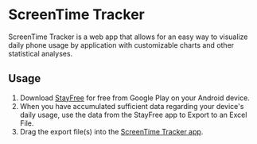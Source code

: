 # ScreenTime Tracker

ScreenTime Tracker is a web app that allows for an easy way to visualize daily phone usage by application with customizable charts and other statistical analyses.

## Usage
1. Download [StayFree](https://play.google.com/store/apps/details?id=com.burockgames.timeclocker&hl=en_CA) for free from Google Play on your Android device.
2. When you have accumulated sufficient data regarding your device's daily usage, use the data from the StayFree app to Export to an Excel File.
3. Drag the export file(s) into the [ScreenTime Tracker app](https://aaron-lohner.shinyapps.io/screentime-tracker/).